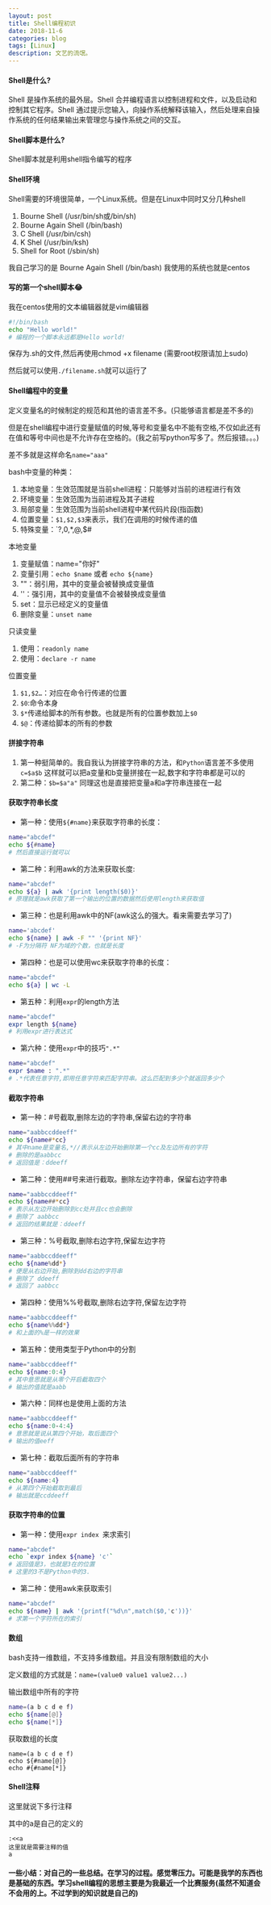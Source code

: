 ```yaml
---
layout: post
title: Shell编程初识
date: 2018-11-6
categories: blog
tags: [Linux]
description: 文艺的流氓。
---
```


#### Shell是什么?

Shell 是操作系统的最外层。Shell 合并编程语言以控制进程和文件，以及启动和控制其它程序。Shell 通过提示您输入，向操作系统解释该输入，然后处理来自操作系统的任何结果输出来管理您与操作系统之间的交互。

#### Shell脚本是什么?

Shell脚本就是利用shell指令编写的程序

#### Shell环境

Shell需要的环境很简单，一个Linux系统。但是在Linux中同时又分几种shell

1. Bourne Shell (/usr/bin/sh或/bin/sh)
2. Bourne Again Shell (/bin/bash)
3. C Shell (/usr/bin/csh)
4. K Shel (/usr/bin/ksh)
5. Shell for Root (/sbin/sh)

我自己学习的是 Bourne Again Shell (/bin/bash)  我使用的系统也就是centos

#### 写的第一个shell脚本😂

我在centos使用的文本编辑器就是vim编辑器

```bash
#!/bin/bash
echo "Hello world!"
# 编程的一个脚本永远都是Hello world!
```

保存为.sh的文件,然后再使用chmod +x filename (需要root权限请加上sudo)

然后就可以使用`./filename.sh`就可以运行了

#### Shell编程中的变量

定义变量名的时候制定的规范和其他的语言差不多。(只能够语言都是差不多的)

但是在shell编程中进行变量赋值的时候,等号和变量名中不能有空格,不仅如此还有在值和等号中间也是不允许存在空格的。(我之前写python写多了。然后报错。。。)

差不多就是这样命名`name="aaa"` 

bash中变量的种类：

1. 本地变量：生效范围就是当前shell进程：只能够对当前的进程进行有效
2. 环境变量：生效范围为当前进程及其子进程
3. 局部变量：生效范围为当前shell进程中某代码片段(指函数)
4. 位置变量：`$1,$2,$3`来表示，我们在调用的时候传递的值
5. 特殊变量：`$?,$0,$*,$@,$#

本地变量

1. 变量赋值：name="你好"
2. 变量引用：`echo $name` 或者 `echo ${name}`
3. ""：弱引用，其中的变量会被替换成变量值
4. ''：强引用，其中的变量值不会被替换成变量值
5. set：显示已经定义的变量值
6. 删除变量：`unset name`

只读变量

1. 使用：`readonly name`
2. 使用：`declare -r name`

位置变量

1. `$1,$2…`：对应在命令行传递的位置
2. `$0`:命令本身
3. `$*`传递给脚本的所有参数。也就是所有的位置参数加上`$0`
4. `$@`：传递给脚本的所有的参数

#### 拼接字符串

1. 第一种挺简单的。我自我认为拼接字符串的方法，和`Python`语言差不多使用`c=$a$b` 这样就可以把a变量和b变量拼接在一起,数字和字符串都是可以的
2. 第二种：`$b=$a"a"` 同理这也是直接把变量a和a字符串连接在一起

#### 获取字符串长度

- 第一种：使用`${#name}`来获取字符串的长度：

```bash
name="abcdef"
echo ${#name}
# 然后直接运行就可以
```

- 第二种：利用awk的方法来获取长度:

```bash
name="abcdef"
echo ${a} | awk '{print length($0)}'
# 原理就是awk获取了第一个输出的位置的数据然后使用length来获取值
```

- 第三种：也是利用awk中的NF(awk这么的强大。看来需要去学习了)

```bash
name='abcdef'
echo ${name} | awk -F "" '{print NF}'
# -F为分隔符 NF为域的个数，也就是长度
```

- 第四种：也是可以使用wc来获取字符串的长度：

```bash
name="abcdef"
echo ${a} | wc -L
```

- 第五种：利用`expr`的length方法

```bash
name="abcdef"
expr length ${name}
# 利用expr进行表达式
```

- 第六种：使用`expr`中的技巧`".*"`

```bash
name="abcdef"
expr $name : ".*"
# .*代表任意字符,即用任意字符来匹配字符串。这么匹配到多少个就返回多少个
```

#### 截取字符串

- 第一种：#号截取,删除左边的字符串,保留右边的字符串

```bash
name="aabbccddeeff"
echo ${name#*cc}
# 其中name是变量名,*//表示从左边开始删除第一个cc及左边所有的字符
# 删除的是aabbcc
# 返回值是：ddeeff
```

- 第二种：使用##号来进行截取。删除左边字符串，保留右边字符串

```bash
name="aabbccddeeff"
echo ${name##*cc}
# 表示从左边开始删除到cc处并且cc也会删除
# 删除了 aabbcc
# 返回的结果就是：ddeeff
```

- 第三种：%号截取,删除右边字符,保留左边字符

```bash
name="aabbccddeeff"
echo ${name%dd*}
# 便是从右边开始,删除到dd右边的字符串
# 删除了 ddeeff
# 返回了 aabbcc
```

- 第四种：使用%%号截取,删除右边字符,保留左边字符

```bash
name="aabbccddeeff"
echo ${name%%dd*}
# 和上面的%是一样的效果
```

- 第五种：使用类型于Python中的分割

```bash
name="aabbccddeeff"
echo ${name:0:4}
# 其中意思就是从零个开启截取四个
# 输出的值就是aabb
```

- 第六种：同样也是使用上面的方法

```bash
name="aabbccddeeff"
echo ${name:0-4:4}
# 意思就是说从第四个开始，取后面四个
# 输出的值eeff
```

- 第七种：截取后面所有的字符串

```bash
name="aabbccddeeff"
echo ${name:4}
# 从第四个开始截取到最后
# 输出就是ccddeeff
```

#### 获取字符串的位置

- 第一种：使用`expr index `来求索引

```bash
name="abcdef"
echo `expr index ${name} 'c'`
# 返回值是3，也就是3在的位置
# 这里的3不是Python中的3.
```

- 第二种：使用awk来获取索引

```bash
name="abcdef"
echo ${name} | awk '{printf("%d\n",match($0,'c'))}'
# 求第一个字符所在的索引
```

#### 数组

bash支持一维数组，不支持多维数组。并且没有限制数组的大小

定义数组的方式就是：`name=(value0 value1 value2...)`

输出数组中所有的字符

```bash
name=(a b c d e f)
echo ${name[@]}
echo ${name[*]}
```

获取数组的长度

```:american_samoa:
name=(a b c d e f)
echo ${#name[@]}
echo #{#name[*]}
```

#### Shell注释

这里就说下多行注释

其中的a是自己的定义的

```:american_samoa:
:<<a
这里就是需要注释的值
a
```

#### 一些小结：对自己的一些总结。在学习的过程。感觉零压力。可能是我学的东西也是基础的东西。学习shell编程的思想主要是为我最近一个比赛服务(虽然不知道会不会用的上。不过学到的知识就是自己的)